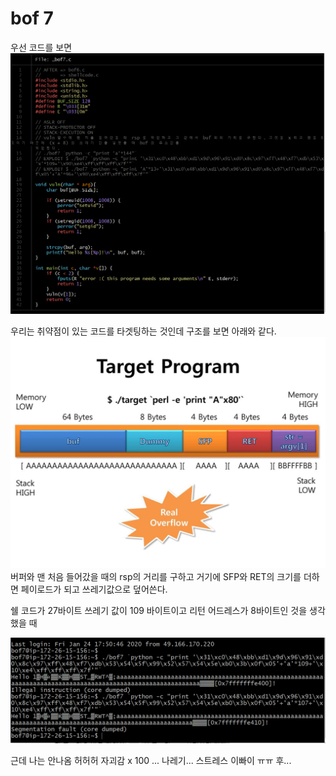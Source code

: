 
# bof 7

우선 코드를 보면
![image-1](bat7.png)

우리는 취약점이 있는 코드를 타겟팅하는 것인데
구조를 보면 아래와 같다.
![image-2](1.png)
버퍼와 맨 처음 들어갔을 때의 rsp의 거리를 구하고 거기에
SFP와 RET의 크기를 더하면 페이로드가 되고 쓰레기값으로 덮어쓴다.

쉘 코드가 27바이트 쓰레기 값이 109 바이트이고 리턴 어드레스가 8바이트인 것을 생각했을 때

![image-3](2.png)

근데 나는 안나옴 허허허
자괴감 x 100 ... 나레기... 스트레스 이빠이 ㅠㅠ
후... 